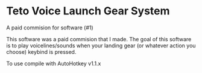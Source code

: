 # Teto Voice Launch Gear System
A paid commision for software (#1)

This software was a paid commision that I made.
The goal of this software is to play voicelines/sounds when your landing gear (or whatever action you choose) keybind is pressed.

To use compile with AutoHotkey v1.1.x
